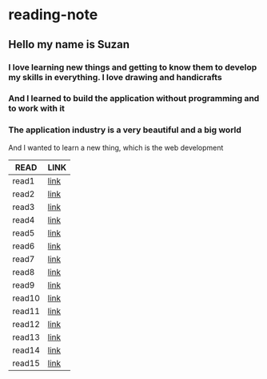 # reading-note

## Hello my name is Suzan
### I love learning new things and getting to know them to develop my skills in everything. I love drawing and handicrafts
### And I learned to build the application without programming and to work with it
### The application industry is a very beautiful and a big world
And I wanted to learn a new thing, which is the web development

| READ   | LINK  |   
|---------|--------|
| read1  | [link](https://suzan-amer.github.io/reading-note/read01)  |   
| read2  | [link](https://suzan-amer.github.io/reading-note/)  |      
| read3  | [link](https://suzan-amer.github.io/reading-note/)  |  
| read4  | [link](https://suzan-amer.github.io/reading-note/)  |   
| read5  | [link](https://suzan-amer.github.io/reading-note/)  |     
| read6  | [link](https://suzan-amer.github.io/reading-note/)  | 
| read7  | [link](https://suzan-amer.github.io/reading-note/)  |   
| read8  | [link](https://suzan-amer.github.io/reading-note/)  |     
| read9  | [link](https://suzan-amer.github.io/reading-note/)  | 
| read10 | [link](https://suzan-amer.github.io/reading-note/)  |   
| read11 | [link](https://suzan-amer.github.io/reading-note/)  |     
| read12 | [link](https://suzan-amer.github.io/reading-note/)  | 
| read13 | [link](https://suzan-amer.github.io/reading-note/)  |   
| read14 | [link](https://suzan-amer.github.io/reading-note/)  |     
| read15 | [link](https://suzan-amer.github.io/reading-note/)  | 